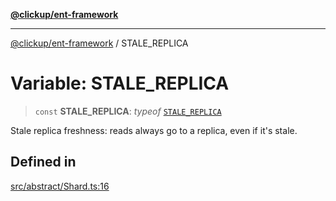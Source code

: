 [**@clickup/ent-framework**](../README.md)

***

[@clickup/ent-framework](../globals.md) / STALE\_REPLICA

# Variable: STALE\_REPLICA

> `const` **STALE\_REPLICA**: *typeof* [`STALE_REPLICA`](STALE_REPLICA.md)

Stale replica freshness: reads always go to a replica, even if it's stale.

## Defined in

[src/abstract/Shard.ts:16](https://github.com/clickup/ent-framework/blob/master/src/abstract/Shard.ts#L16)
